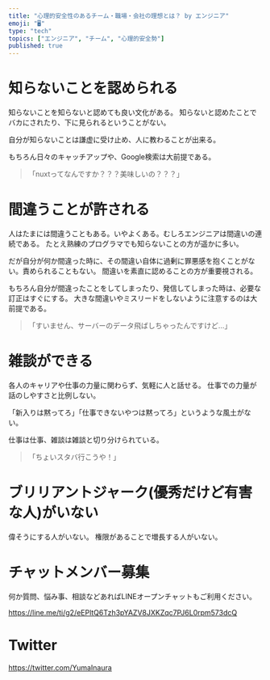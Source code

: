 ```yaml
---
title: "心理的安全性のあるチーム・職場・会社の理想とは？ by エンジニア"
emoji: "🖥"
type: "tech"
topics: ["エンジニア", "チーム", "心理的安全勢"]
published: true
---
```


# 知らないことを認められる

知らないことを知らないと認めても良い文化がある。
知らないと認めたことでバカにされたり、下に見られるということがない。

自分が知らないことは謙虚に受け止め、人に教わることが出来る。

もちろん日々のキャッチアップや、Google検索は大前提である。


>「nuxtってなんですか？？？美味しいの？？？」

# 間違うことが許される

人はたまには間違うこともある。いやよくある。むしろエンジニアは間違いの連続である。
たとえ熟練のプログラマでも知らないことの方が遥かに多い。

だが自分が何か間違った時に、その間違い自体に過剰に罪悪感を抱くことがない。責められることもない。
間違いを素直に認めることの方が重要視される。

もちろん自分が間違ったことをしてしまったり、発信してしまった時は、必要な訂正はすぐにする。
大きな間違いやミスリードをしないように注意するのは大前提である。

>「すいません、サーバーのデータ飛ばしちゃったんですけど…」

# 雑談ができる

各人のキャリアや仕事の力量に関わらず、気軽に人と話せる。
仕事での力量が話のしやすさと比例しない。

「新入りは黙ってろ」「仕事できないやつは黙ってろ」というような風土がない。

仕事は仕事、雑談は雑談と切り分けられている。

>「ちょいスタバ行こうや！」

# ブリリアントジャーク(優秀だけど有害な人)がいない

偉そうにする人がいない。
権限があることで増長する人がいない。



<!-- Update From Qiita API -->

# チャットメンバー募集


何か質問、悩み事、相談などあればLINEオープンチャットもご利用ください。

https://line.me/ti/g2/eEPltQ6Tzh3pYAZV8JXKZqc7PJ6L0rpm573dcQ





# Twitter


https://twitter.com/YumaInaura


<!-- Update From Qiita API -->


